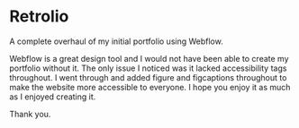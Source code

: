 # Retrolio
A complete overhaul of my initial portfolio using Webflow.

Webflow is a great design tool and I would not have been able to create my portfolio without it. The only issue I noticed was it lacked accessibility tags throughout. I went through and added figure and figcaptions throughout to make the website more accessible to everyone. I hope you enjoy it as much as I enjoyed creating it.

Thank you.

